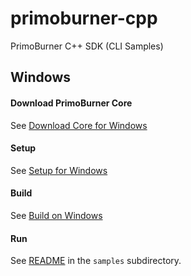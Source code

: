 # primoburner-cpp

PrimoBurner C++ SDK (CLI Samples)

## Windows

#### Download PrimoBurner Core

See [Download Core for Windows](./docs/download-primoburner-core-windows.md) 

#### Setup

See [Setup for Windows](./docs/setup-windows.md)

#### Build

See [Build on Windows](./docs/build-windows.md)

#### Run

See [README](./samples/windows/README.md) in the `samples` subdirectory. 
